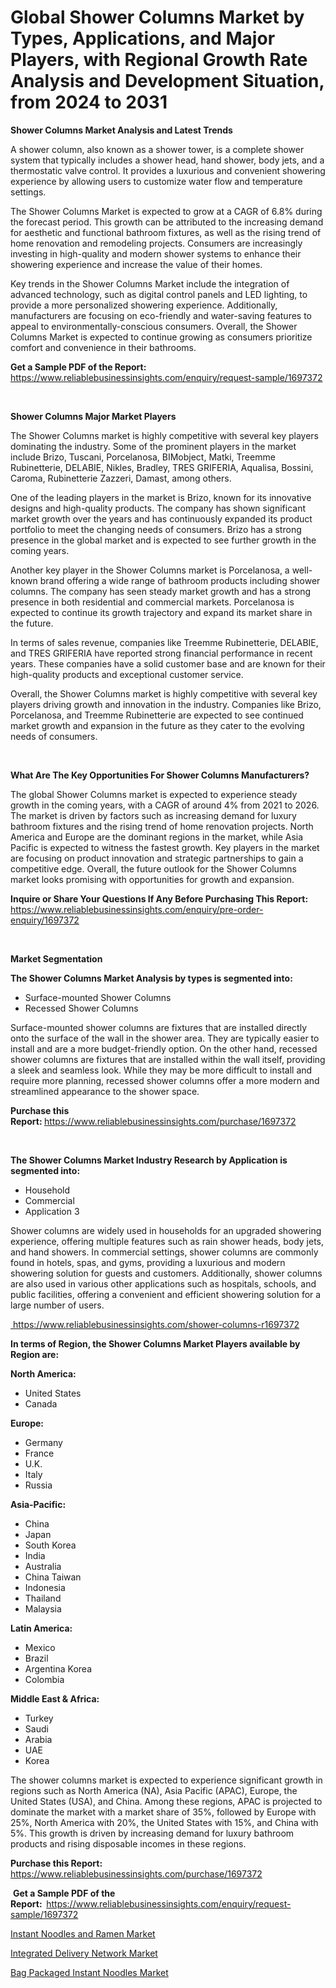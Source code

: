 <p><h1>Global Shower Columns Market by Types, Applications, and Major Players, with Regional Growth Rate Analysis and Development Situation, from 2024 to 2031</h1></p><p><strong>Shower Columns Market Analysis and Latest Trends</strong></p>
<p><p>A shower column, also known as a shower tower, is a complete shower system that typically includes a shower head, hand shower, body jets, and a thermostatic valve control. It provides a luxurious and convenient showering experience by allowing users to customize water flow and temperature settings.</p><p>The Shower Columns Market is expected to grow at a CAGR of 6.8% during the forecast period. This growth can be attributed to the increasing demand for aesthetic and functional bathroom fixtures, as well as the rising trend of home renovation and remodeling projects. Consumers are increasingly investing in high-quality and modern shower systems to enhance their showering experience and increase the value of their homes.</p><p>Key trends in the Shower Columns Market include the integration of advanced technology, such as digital control panels and LED lighting, to provide a more personalized showering experience. Additionally, manufacturers are focusing on eco-friendly and water-saving features to appeal to environmentally-conscious consumers. Overall, the Shower Columns Market is expected to continue growing as consumers prioritize comfort and convenience in their bathrooms.</p></p>
<p><strong>Get a Sample PDF of the Report:&nbsp;</strong> <a href="https://www.reliablebusinessinsights.com/enquiry/request-sample/1697372">https://www.reliablebusinessinsights.com/enquiry/request-sample/1697372</a></p>
<p>&nbsp;</p>
<p><strong>Shower Columns Major Market Players</strong></p>
<p><p>The Shower Columns market is highly competitive with several key players dominating the industry. Some of the prominent players in the market include Brizo, Tuscani, Porcelanosa, BIMobject, Matki, Treemme Rubinetterie, DELABIE, Nikles, Bradley, TRES GRIFERIA, Aqualisa, Bossini, Caroma, Rubinetterie Zazzeri, Damast, among others.</p><p>One of the leading players in the market is Brizo, known for its innovative designs and high-quality products. The company has shown significant market growth over the years and has continuously expanded its product portfolio to meet the changing needs of consumers. Brizo has a strong presence in the global market and is expected to see further growth in the coming years.</p><p>Another key player in the Shower Columns market is Porcelanosa, a well-known brand offering a wide range of bathroom products including shower columns. The company has seen steady market growth and has a strong presence in both residential and commercial markets. Porcelanosa is expected to continue its growth trajectory and expand its market share in the future.</p><p>In terms of sales revenue, companies like Treemme Rubinetterie, DELABIE, and TRES GRIFERIA have reported strong financial performance in recent years. These companies have a solid customer base and are known for their high-quality products and exceptional customer service.</p><p>Overall, the Shower Columns market is highly competitive with several key players driving growth and innovation in the industry. Companies like Brizo, Porcelanosa, and Treemme Rubinetterie are expected to see continued market growth and expansion in the future as they cater to the evolving needs of consumers.</p></p>
<p>&nbsp;</p>
<p><strong>What Are The Key Opportunities For Shower Columns Manufacturers?</strong></p>
<p><p>The global Shower Columns market is expected to experience steady growth in the coming years, with a CAGR of around 4% from 2021 to 2026. The market is driven by factors such as increasing demand for luxury bathroom fixtures and the rising trend of home renovation projects. North America and Europe are the dominant regions in the market, while Asia Pacific is expected to witness the fastest growth. Key players in the market are focusing on product innovation and strategic partnerships to gain a competitive edge. Overall, the future outlook for the Shower Columns market looks promising with opportunities for growth and expansion.</p></p>
<p><strong>Inquire or Share Your Questions If Any Before Purchasing This Report:</strong> <a href="https://www.reliablebusinessinsights.com/enquiry/pre-order-enquiry/1697372">https://www.reliablebusinessinsights.com/enquiry/pre-order-enquiry/1697372</a></p>
<p>&nbsp;</p>
<p><strong>Market Segmentation</strong></p>
<p><strong>The Shower Columns Market Analysis by types is segmented into:</strong></p>
<p><ul><li>Surface-mounted Shower Columns</li><li>Recessed Shower Columns</li></ul></p>
<p><p>Surface-mounted shower columns are fixtures that are installed directly onto the surface of the wall in the shower area. They are typically easier to install and are a more budget-friendly option. On the other hand, recessed shower columns are fixtures that are installed within the wall itself, providing a sleek and seamless look. While they may be more difficult to install and require more planning, recessed shower columns offer a more modern and streamlined appearance to the shower space.</p></p>
<p><strong>Purchase this Report:&nbsp;</strong><a href="https://www.reliablebusinessinsights.com/purchase/1697372">https://www.reliablebusinessinsights.com/purchase/1697372</a></p>
<p>&nbsp;</p>
<p><strong>The Shower Columns Market Industry Research by Application is segmented into:</strong></p>
<p><ul><li>Household</li><li>Commercial</li><li>Application 3</li></ul></p>
<p><p>Shower columns are widely used in households for an upgraded showering experience, offering multiple features such as rain shower heads, body jets, and hand showers. In commercial settings, shower columns are commonly found in hotels, spas, and gyms, providing a luxurious and modern showering solution for guests and customers. Additionally, shower columns are also used in various other applications such as hospitals, schools, and public facilities, offering a convenient and efficient showering solution for a large number of users.</p></p>
<p><a href="https://www.reliablebusinessinsights.com/shower-columns-r1697372">&nbsp;https://www.reliablebusinessinsights.com/shower-columns-r1697372</a></p>
<p><strong>In terms of Region, the Shower Columns Market Players available by Region are:</strong></p>
<p>
    <p> <strong> North America: </strong>
        <ul>
            <li>United States</li>
            <li>Canada</li>
        </ul>
        </p> 
    <p> <strong> Europe: </strong>
        <ul>
            <li>Germany</li>
            <li>France</li>
            <li>U.K.</li>
            <li>Italy</li>
            <li>Russia</li>
        </ul>
        </p> 
    <p> <strong> Asia-Pacific: </strong>
        <ul>
            <li>China</li>
            <li>Japan</li>
            <li>South Korea</li>
            <li>India</li>
            <li>Australia</li>
            <li>China Taiwan</li>
            <li>Indonesia</li>
            <li>Thailand</li>
            <li>Malaysia</li>
        </ul>
        </p> 
    <p> <strong> Latin America: </strong>
        <ul>
            <li>Mexico</li>
            <li>Brazil</li>
            <li>Argentina Korea</li>
            <li>Colombia</li>
        </ul>
        </p> 
    <p> <strong> Middle East & Africa: </strong>
        <ul>
            <li>Turkey</li>
            <li>Saudi</li>
            <li>Arabia</li>
            <li>UAE</li>
            <li>Korea</li>
        </ul>
    </p>
    </p>
<p><p>The shower columns market is expected to experience significant growth in regions such as North America (NA), Asia Pacific (APAC), Europe, the United States (USA), and China. Among these regions, APAC is projected to dominate the market with a market share of 35%, followed by Europe with 25%, North America with 20%, the United States with 15%, and China with 5%. This growth is driven by increasing demand for luxury bathroom products and rising disposable incomes in these regions.</p></p>
<p><strong>Purchase this Report: </strong><a href="https://www.reliablebusinessinsights.com/purchase/1697372">https://www.reliablebusinessinsights.com/purchase/1697372</a></p>
<p>&nbsp;<strong>Get a Sample PDF of the Report:&nbsp;&nbsp;</strong><a href="https://www.reliablebusinessinsights.com/enquiry/request-sample/1697372">https://www.reliablebusinessinsights.com/enquiry/request-sample/1697372</a></p>
<p><strong></strong></p>
<p><p><a href="https://github.com/heatherogden68774/Market-Research-Report-List-1/blob/main/instant-noodles-and-ramen-market.md">Instant Noodles and Ramen Market</a></p><p><a href="https://view.publitas.com/reportprime-1/navigating-the-global-integrated-delivery-network-market-landscape-trends-forecasts-and-impact-analysis-2024-2031-covered-in-181-pages/">Integrated Delivery Network Market</a></p><p><a href="https://github.com/valeriecruz651/Market-Research-Report-List-1/blob/main/bag-packaged-instant-noodles-market.md">Bag Packaged Instant Noodles Market</a></p></p>